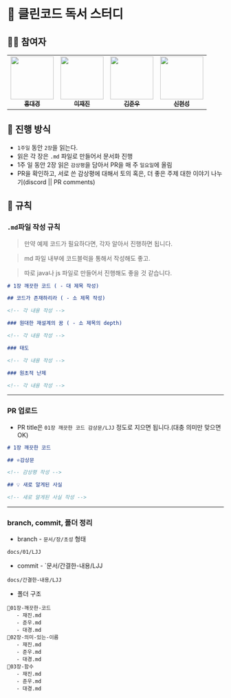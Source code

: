 # 📘 클린코드 독서 스터디

## 🙇‍♂️ 참여자

 <table>
    <tr>
      <td align="center"><a href="https://github.com/dg1418"><img src="https://github.com/dg1418.png" width="100px;" height="100px"; alt=""/><br /><sub><b>홍대경</b></sub></a><br />
      <td align="center"><a href="https://github.com/zzzRYT"><img src="https://github.com/zzzRYT.png" width="100px;" height="100px;" alt=""/><br /><sub><b>이재진</b></sub></a>
      <td align="center"><a href="https://github.com/cyoure"><img src="https://github.com/cyoure.png" width="100px;" height="100px;" alt=""/><br /><sub><b>김준우</b></sub></a>
      <td align="center"><a href="https://github.com/bluetree7878"><img src="https://github.com/bluetree7878.png" width="100px;" height="100px;" alt=""/><br /><sub><b>신현성</b></sub></a>
    </tr>
  </table>

## 🚩 진행 방식

- `1주일` 동안 `2장`을 읽는다.
- 읽은 각 장은 `.md` 파일로 만들어서 문서화 진행
- 1주 일 동안 2장 읽은 `감상평`을 담아서 PR을 매 주 `일요일`에 올림
- PR을 확인하고, 서로 쓴 감상평에 대해서 토의 혹은, 더 좋은 주제 대한 이야기 나누기(discord || PR comments)

## 📌 규칙

### `.md`파일 작성 규칙

> 만약 예제 코드가 필요하다면, 각자 알아서 진행하면 됩니다.

> md 파일 내부에 코드블럭을 통해서 작성해도 좋고.

> 따로 java나 js 파일로 만들어서 진행해도 좋을 것 같습니다.

```md
# 1장 깨끗한 코드 ( - 대 제목 작성)

## 코드가 존재하리라 ( - 소 제목 작성)

<!-- 각 내용 작성 -->

### 원대한 재설계의 꿈 ( - 소 제목의 depth)

<!-- 각 내용 작성 -->

### 태도

<!-- 각 내용 작성 -->

### 원초적 난제

<!-- 각 내용 작성 -->
```

---

### PR 업로드

- PR title은 `01장 깨끗한 코드 감상문/LJJ` 정도로 지으면 됩니다.(대충 의미만 맞으면 OK)

```md
# 1장 깨끗한 코드

## ⭐감상문

<!-- 감상평 작성 -->

## 💡 새로 알게된 사실

<!-- 새로 알게된 사실 작성 -->
```

---

### branch, commit, 폴더 정리

- branch - `문서/장/초성` 형태

```
docs/01/LJJ
```

- commit - `문서/간결한-내용/LJJ

```
docs/간결한-내용/LJJ
```

- 폴더 구조

```
📂01장-깨끗한-코드
   - 재진.md
   - 준우.md
   - 대경.md
📂02장-의미-있는-이름
   - 재진.md
   - 준우.md
   - 대경.md
📂03장-함수
   - 재진.md
   - 준우.md
   - 대경.md

```
